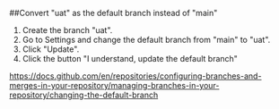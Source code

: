 
##Convert "uat" as the default branch instead of "main"
1. Create the branch "uat".
2. Go to Settings and change the default branch from "main" to "uat".
3. Click "Update".
4. Click the button "I understand, update the default branch"

https://docs.github.com/en/repositories/configuring-branches-and-merges-in-your-repository/managing-branches-in-your-repository/changing-the-default-branch 
